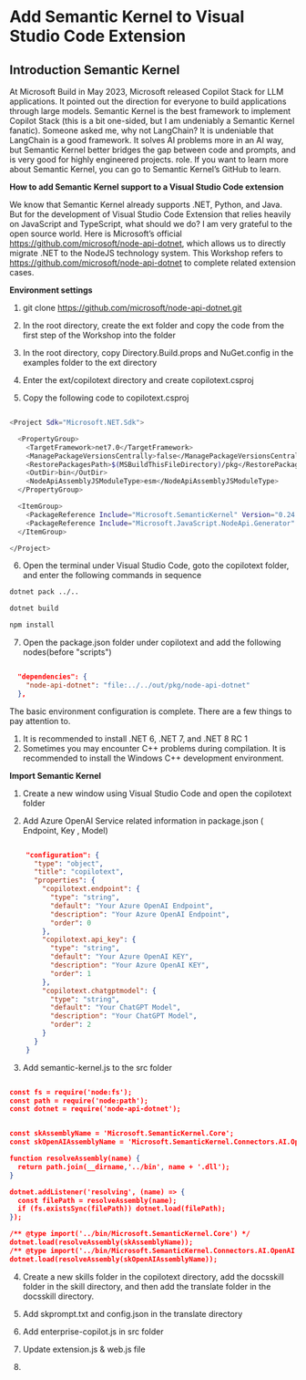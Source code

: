 # **Add Semantic Kernel to Visual Studio Code Extension**

## **Introduction Semantic Kernel**

At Microsoft Build in May 2023, Microsoft released Copilot Stack for LLM applications. It pointed out the direction for everyone to build applications through large models. Semantic Kernel is the best framework to implement Copilot Stack (this is a bit one-sided, but I am undeniably a Semantic Kernel fanatic). Someone asked me, why not LangChain? It is undeniable that LangChain is a good framework. It solves AI problems more in an AI way, but Semantic Kernel better bridges the gap between code and prompts, and is very good for highly engineered projects. role. If you want to learn more about Semantic Kernel, you can go to Semantic Kernel’s GitHub to learn.

**How to add Semantic Kernel support to a Visual Studio Code extension**

We know that Semantic Kernel already supports .NET, Python, and Java. But for the development of Visual Studio Code Extension that relies heavily on JavaScript and TypeScript, what should we do? I am very grateful to the open source world. Here is Microsoft’s official https://github.com/microsoft/node-api-dotnet, which allows us to directly migrate .NET to the NodeJS technology system. This Workshop refers to https://github.com/microsoft/node-api-dotnet to complete related extension cases.


**Environment settings**

1. git clone https://github.com/microsoft/node-api-dotnet.git

2. In the root directory, create the ext folder and copy the code from the first step of the Workshop into the folder

3. In the root directory, copy Directory.Build.props and NuGet.config in the examples folder to the ext directory

4. Enter the ext/copilotext directory and create copilotext.csproj

5. Copy the following code to copilotext.csproj


```bash

<Project Sdk="Microsoft.NET.Sdk">

  <PropertyGroup>
    <TargetFramework>net7.0</TargetFramework>
    <ManagePackageVersionsCentrally>false</ManagePackageVersionsCentrally>
    <RestorePackagesPath>$(MSBuildThisFileDirectory)/pkg</RestorePackagesPath>
    <OutDir>bin</OutDir>
    <NodeApiAssemblyJSModuleType>esm</NodeApiAssemblyJSModuleType>
  </PropertyGroup>

  <ItemGroup>
    <PackageReference Include="Microsoft.SemanticKernel" Version="0.24.230912.2-preview" />
    <PackageReference Include="Microsoft.JavaScript.NodeApi.Generator" Version="0.4.4" />
  </ItemGroup>

</Project>

```

6.  Open the terminal under Visual Studio Code, goto the copilotext folder, and enter the following commands in sequence



```bash
dotnet pack ../.. 

dotnet build

npm install 
```

7. Open the package.json folder under copilotext and add the following nodes(before "scripts")


```json

  "dependencies": {
    "node-api-dotnet": "file:../../out/pkg/node-api-dotnet"
  },

```

The basic environment configuration is complete. There are a few things to pay attention to.

1. It is recommended to install .NET 6, .NET 7, and .NET 8 RC 1
2. Sometimes you may encounter C++ problems during compilation. It is recommended to install the Windows C++ development environment.


**Import Semantic Kernel**

1. Create a new window using Visual Studio Code and open the copilotext folder

2. Add Azure OpenAI Service related information in package.json ( Endpoint, Key , Model)


```json

    "configuration": {
      "type": "object",
      "title": "copilotext",
      "properties": {
        "copilotext.endpoint": {
          "type": "string",
          "default": "Your Azure OpenAI Endpoint",
          "description": "Your Azure OpenAI Endpoint",
          "order": 0
        },
        "copilotext.api_key": {
          "type": "string",
          "default": "Your Azure OpenAI KEY",
          "description": "Your Azure OpenAI KEY",
          "order": 1
        },
        "copilotext.chatgptmodel": {
          "type": "string",
          "default": "Your ChatGPT Model",
          "description": "Your ChatGPT Model",
          "order": 2
        }
      }
    }

```


3. Add semantic-kernel.js to the src folder


```json

const fs = require('node:fs');
const path = require('node:path');
const dotnet = require('node-api-dotnet');


const skAssemblyName = 'Microsoft.SemanticKernel.Core';
const skOpenAIAssemblyName = 'Microsoft.SemanticKernel.Connectors.AI.OpenAI';

function resolveAssembly(name) {
  return path.join(__dirname,'../bin', name + '.dll');
}

dotnet.addListener('resolving', (name) => {
  const filePath = resolveAssembly(name);
  if (fs.existsSync(filePath)) dotnet.load(filePath);
});

/** @type import('../bin/Microsoft.SemanticKernel.Core') */
dotnet.load(resolveAssembly(skAssemblyName));
/** @type import('../bin/Microsoft.SemanticKernel.Connectors.AI.OpenAI') */
dotnet.load(resolveAssembly(skOpenAIAssemblyName));

```

4. Create a new skills folder in the copilotext directory, add the docsskill folder in the skill directory, and then add the translate folder in the docsskill directory.

5. Add skprompt.txt and config.json in the translate directory

6. Add enterprise-copilot.js in src folder

7. Update extension.js & web.js  file

8. 

